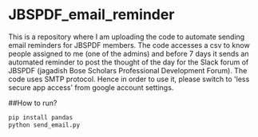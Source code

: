 # JBSPDF_email_reminder
This is a repository where I am uploading the code to automate sending email reminders for JBSPDF members. The code accesses a csv to know people assigned to me (one of the admins) and before 7 days it sends an automated reminder to post the thought of the day for the Slack forum of JBSPDF (jagadish Bose Scholars Professional Development Forum). The code uses SMTP protocol. Hence in order to use it, please switch to 'less secure app access' from google account settings.

##How to run?
```bash
pip install pandas
python send_email.py
```

